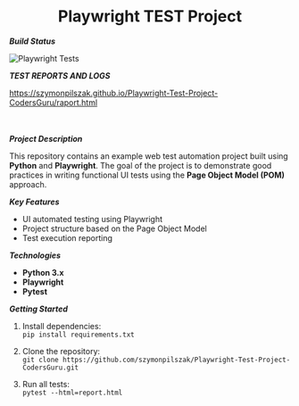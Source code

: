 

<h1 align="center">Playwright TEST Project</h1>


***Build Status***

![Playwright Tests](https://github.com/szymonpilszak/Playwright-Test-Project-CodersGuru/actions/workflows/test.yml/badge.svg)


***TEST REPORTS AND LOGS***

https://szymonpilszak.github.io/Playwright-Test-Project-CodersGuru/raport.html
<br>
<br>
<br>

 ***Project Description***
 
This repository contains an example web test automation project built using **Python** and **Playwright**.
The goal of the project is to demonstrate good practices in writing functional UI tests using the **Page Object Model (POM)** approach.

 ***Key Features***
- UI automated testing using Playwright
- Project structure based on the Page Object Model
- Test execution reporting

 ***Technologies***
- **Python 3.x**
- **Playwright**
- **Pytest**

***Getting Started***
1. Install dependencies:  
   `pip install requirements.txt`

2. Clone the repository:  
   `git clone https://github.com/szymonpilszak/Playwright-Test-Project-CodersGuru.git`
   
3. Run all tests:  
   `pytest --html=report.html`  
